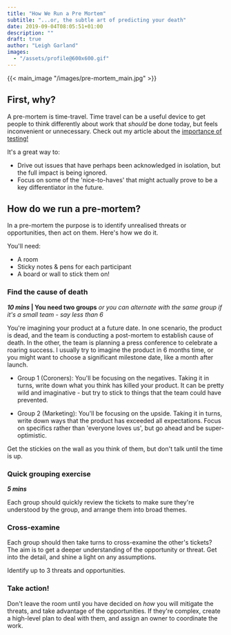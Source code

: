 ```yaml
---
title: "How We Run a Pre Mortem"
subtitle: "...or, the subtle art of predicting your death"
date: 2019-09-04T08:05:51+01:00
description: ""
draft: true
author: "Leigh Garland"
images:
  - "/assets/profile@600x600.gif"
---
```

{{< main_image "/images/pre-mortem_main.jpg" >}}
## First, why?

A pre-mortem is time-travel. Time travel can be a useful device to get people to think differently about work that _should_ be done today, but feels inconvenient or unnecessary. Check out my article about the [importance of testing!](/articles/testing-times)

It's a great way to:

 * Drive out issues that have perhaps been acknowledged in isolation, but the full impact is being ignored.
 * Focus on some of the 'nice-to-haves' that might actually prove to be a key differentiator in the future.


## How do we run a pre-mortem?

In a pre-mortem the purpose is to identify unrealised threats or opportunities, then act on them. Here's how we do it.

You'll need:

* A room
* Sticky notes & pens for each participant
* A board or wall to stick them on!


### Find the cause of death
**_10 mins_ | You need two groups** _or you can alternate with the same group if it's a small team - say less than 6_

You're imagining your product at a future date. In one scenario, the product is dead, and the team is conducting a post-mortem to establish cause of death. In the other, the team is planning a press conference to celebrate a roaring success. I usually try to imagine the product in 6 months time, or you might want to choose a significant milestone date, like a month after launch.

* Group 1 (Coroners):  You'll be focusing on the negatives. Taking it in turns, write down what you think has killed your product. It can be pretty wild and imaginative - but try to stick to things that the team could have prevented.

* Group 2 (Marketing): You'll be focusing on the upside. Taking it in turns, write down ways that the product has exceeded all expectations. Focus on specifics rather than 'everyone loves us', but go ahead and be super-optimistic.

Get the stickies on the wall as you think of them, but don't talk until the time is up.

### Quick grouping exercise
**_5 mins_**

Each group should quickly review the tickets to make sure they're understood by the group, and arrange them into broad themes.

### Cross-examine

Each group should then take turns to cross-examine the other's tickets? The aim is to get a deeper understanding of the opportunity or threat. Get into the detail, and shine a light on any assumptions.

Identify up to 3 threats and opportunities.

### Take action!

Don't leave the room until you have decided on _how_ you will mitigate the threats, and take advantage of the opportunities. If they're complex, create a high-level plan to deal with them, and assign an owner to coordinate the work.

